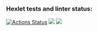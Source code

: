 ### Hexlet tests and linter status:
[![Actions Status](https://github.com/ksv2005/python-project-50/actions/workflows/hexlet-check.yml/badge.svg)](https://github.com/ksv2005/python-project-50/actions)
<a href="https://codeclimate.com/github/ksv2005/python-project-50/maintainability"><img src="https://api.codeclimate.com/v1/badges/8c3437401c9826df2c01/maintainability" /></a>
<a href="https://codeclimate.com/github/ksv2005/python-project-50/test_coverage"><img src="https://api.codeclimate.com/v1/badges/8c3437401c9826df2c01/test_coverage" /></a>